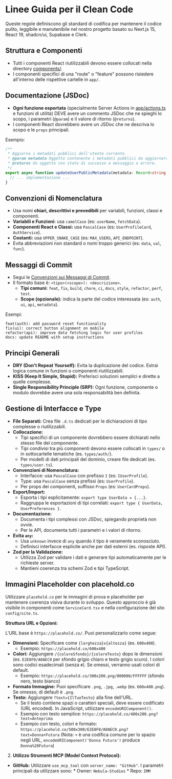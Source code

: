 # Linee Guida per il Clean Code

Queste regole definiscono gli standard di codifica per mantenere il codice pulito, leggibile e manutenibile nel nostro progetto basato su Next.js 15, React 19, shadcn/ui, Supabase e Clerk.

## Struttura e Componenti

- Tutti i componenti React riutilizzabili devono essere collocati nella directory [components/](mdc:components).
- I componenti specifici di una "route" o "feature" possono risiedere all'interno delle rispettive cartelle in `app/`.

## Documentazione (JSDoc)

- **Ogni funzione esportata** (specialmente Server Actions in [app/actions.ts](mdc:app/actions.ts) e funzioni di utilità) DEVE avere un commento JSDoc che ne spieghi lo scopo, i parametri (`@param`) e il valore di ritorno (`@returns`).
- I componenti React dovrebbero avere un JSDoc che ne descriva lo scopo e le `props` principali.

Esempio:

```typescript
/**
 * Aggiorna i metadati pubblici dell'utente corrente.
 * @param metadata Oggetto contenente i metadati pubblici da aggiornare.
 * @returns Un oggetto con stato di successo e messaggio o errore.
 */
export async function updateUserPublicMetadata(metadata: Record<string, any>) {
  // ... implementazione ...
}
```

## Convenzioni di Nomenclatura

- Usa nomi **chiari, descrittivi e prevedibili** per variabili, funzioni, classi e componenti.
- **Variabili e Funzioni:** usa `camelCase` (es: `userName`, `fetchData`).
- **Componenti React e Classi:** usa `PascalCase` (es: `UserProfileCard`, `AuthService`).
- **Costanti:** usa `UPPER_SNAKE_CASE` (es: `MAX_USERS`, `API_ENDPOINT`).
- Evita abbreviazioni non standard o nomi troppo generici (es: `data`, `val`, `func`).

## Messaggi di Commit

- Segui le [Convenzioni sui Messaggi di Commit](mdc:https:/www.conventionalcommits.org).
- Il formato base è: `<tipo>(<scope>): <descrizione>`.
  - **Tipi comuni:** `feat`, `fix`, `build`, `chore`, `ci`, `docs`, `style`, `refactor`, `perf`, `test`.
  - **Scope (opzionale):** indica la parte del codice interessata (es: `auth`, `ui`, `api`, `metadata`).

Esempi:

```
feat(auth): add password reset functionality
fix(ui): correct button alignment on mobile
refactor(api): improve data fetching logic for user profiles
docs: update README with setup instructions
```

## Principi Generali

- **DRY (Don't Repeat Yourself):** Evita la duplicazione del codice. Estrai logica comune in funzioni o componenti riutilizzabili.
- **KISS (Keep It Simple, Stupid):** Preferisci soluzioni semplici e dirette a quelle complesse.
- **Single Responsibility Principle (SRP):** Ogni funzione, componente o modulo dovrebbe avere una sola responsabilità ben definita.

## Gestione di Interfacce e Type

- **File Separati:** Crea file `.d.ts` dedicati per le dichiarazioni di tipo complesse o riutilizzabili.
- **Collocazione:**
  - Tipi specifici di un componente dovrebbero essere dichiarati nello stesso file del componente.
  - Tipi condivisi tra più componenti devono essere collocati in `types/` o in sottocartelle tematiche (es. `types/auth/`).
  - Per modelli di dati principali del dominio, creare file dedicati (es. `types/user.ts`).
- **Convenzioni di Nomenclatura:**
  - Interfacce: usa `PascalCase` con prefisso `I` (es: `IUserProfile`).
  - Type: usa `PascalCase` senza prefissi (es: `UserProfile`).
  - Per props dei componenti, suffisso `Props` (es: `UserCardProps`).
- **Export/Import:**
  - Esporta i tipi esplicitamente: `export type UserData = {...}`.
  - Raggruppa le esportazioni di tipi correlati: `export type { UserData, UserPreferences }`.
- **Documentazione:**
  - Documenta i tipi complessi con JSDoc, spiegando proprietà non ovvie.
  - Per le API, documenta tutti i parametri e i valori di ritorno.
- **Evita `any`:**
  - Usa `unknown` invece di `any` quando il tipo è veramente sconosciuto.
  - Definisci interfacce esplicite anche per dati esterni (es. risposte API).
- **Zod per la Validazione:**
  - Utilizza Zod per validare i dati e generare tipi automaticamente per le richieste server.
  - Mantieni coerenza tra schemi Zod e tipi TypeScript.

## Immagini Placeholder con placehold.co

Utilizzare `placehold.co` per le immagini di prova e placeholder per mantenere coerenza visiva durante lo sviluppo. Questo approccio è già visibile in componenti come `ServiceCard.tsx` e nella configurazione del sito `config/site.ts`.

**Struttura URL e Opzioni:**

L'URL base è `https://placehold.co/`. Puoi personalizzarlo come segue:

-   **Dimensioni:** Specificare come `{larghezza}x{altezza}` (es. `600x400`).
    -   Esempio: `https://placehold.co/600x400`
-   **Colori:** Aggiungere `/{coloreSfondo}/{coloreTesto}` dopo le dimensioni (es. `E2E8F0/A0AEC0` per sfondo grigio chiaro e testo grigio scuro). I colori sono codici esadecimali (senza `#`). Se omessi, verranno usati colori di default.
    -   Esempio: `https://placehold.co/300x200.png/000000/FFFFFF` (sfondo nero, testo bianco)
-   **Formato Immagine:** Puoi specificare `.png`, `.jpg`, `.webp` (es. `600x400.png`). Se omesso, di default è `.png`.
-   **Testo:** Aggiungere `?text={IlTuoTesto}` alla fine dell'URL.
    -   Se il testo contiene spazi o caratteri speciali, deve essere codificato (URL encoded). In JavaScript, utilizzare `encodeURIComponent()`.
    -   Esempio con testo semplice: `https://placehold.co/400x200.png?text=Anteprima`
    -   Esempio con testo, colori e formato: `https://placehold.co/500x300/E2E8F0/A0AEC0.png?text=Donna+Futura`
        (Nota: `+` è una codifica comune per lo spazio negli URL, `encodeURIComponent('Donna Futura')` produce `Donna%20Futura`)

2.  **Utilizzo Strumenti MCP (Model Context Protocol):**
  *   **GitHub:** Utilizzare `use_mcp_tool` con `server_name: "GitHub"`. I parametri principali da utilizzare sono:
    *   Owner: `Nebula-Studios`
    *   Repo: `IMM`




